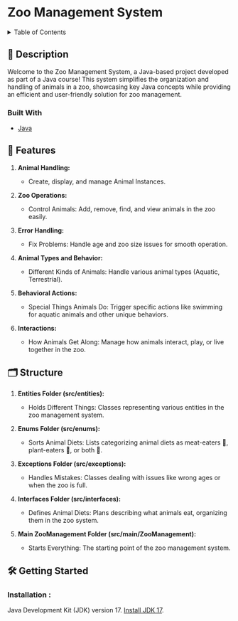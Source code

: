 # Zoo Management System

<!-- TABLE OF CONTENTS -->
<details>
  <summary>Table of Contents</summary>
  <ol>
    <li><a href="#-description">Description</a>
      <ul>
        <li><a href="#built-with">Built With</a></li>
      </ul>
    </li>
    <li><a href="#-features">Features</a></li>
    <li><a href="#-structure">Structure</a></li>
    <li><a href="#-getting-started">Getting Started</a>
      <ul>
        <li><a href="#installation-">Installation</a></li>
      </ul>
    </li>
  </ol>
</details>

## 📝 Description  

Welcome to the Zoo Management System, a Java-based project developed as part of a Java course! This system simplifies the organization and handling of animals in a zoo, showcasing key Java concepts while providing an efficient and user-friendly solution for zoo management.

### Built With

* [Java](https://dev.java/)

## 🌟 Features 

1. **Animal Handling:**
   - Create, display, and manage Animal Instances.

2. **Zoo Operations:**
   - Control Animals: Add, remove, find, and view animals in the zoo easily.

3. **Error Handling:**
   - Fix Problems: Handle age and zoo size issues for smooth operation.

4. **Animal Types and Behavior:**
   - Different Kinds of Animals: Handle various animal types (Aquatic, Terrestrial).

5. **Behavioral Actions:**
   - Special Things Animals Do: Trigger specific actions like swimming for aquatic animals and other unique behaviors.

6. **Interactions:**
   - How Animals Get Along: Manage how animals interact, play, or live together in the zoo.

## 🗂 Structure 

1. **Entities Folder (src/entities):**
   - Holds Different Things: Classes representing various entities in the zoo management system.

2. **Enums Folder (src/enums):**
   - Sorts Animal Diets: Lists categorizing animal diets as meat-eaters 🥩, plant-eaters 🌱, or both 🥕.

3. **Exceptions Folder (src/exceptions):**
   - Handles Mistakes: Classes dealing with issues like wrong ages or when the zoo is full.

4. **Interfaces Folder (src/interfaces):**
   - Defines Animal Diets: Plans describing what animals eat, organizing them in the zoo system.

5. **Main ZooManagement Folder (src/main/ZooManagement):**
   - Starts Everything: The starting point of the zoo management system.

## 🛠️ Getting Started  

### Installation :
Java Development Kit (JDK) version 17.
[Install JDK 17](https://www.oracle.com/java/technologies/downloads/#java17).
